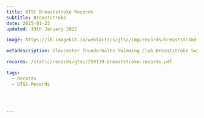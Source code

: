 ```yaml
---
title: GTSC Breaststroke Records
subtitle: Breaststroke
date: 2025-01-23
updated: 19th January 2025

image: https://ik.imagekit.io/webtactics/gtsc/img/records/breaststroke-400x600.jpg

metadescription: Gloucester Thunderbolts Swimming Club Breaststroke Swimming Records

records: /static/records/gtsc/250119-breaststroke-records.pdf

tags:
  - Records
  - GTSC-Records




---
```





